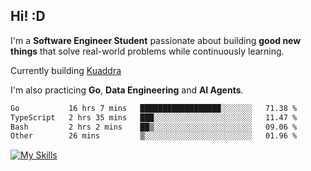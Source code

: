 ## Hi! :D

I'm a **Software Engineer Student** passionate about building **good new things** that solve real-world problems while continuously learning.

Currently building [Kuaddra](https://kuaddra.com)

I'm also practicing **Go**, **Data Engineering** and **AI Agents**.

<!--START_SECTION:waka-->

```txt
Go           16 hrs 7 mins   ██████████████████░░░░░░░   71.38 %
TypeScript   2 hrs 35 mins   ███░░░░░░░░░░░░░░░░░░░░░░   11.47 %
Bash         2 hrs 2 mins    ██▒░░░░░░░░░░░░░░░░░░░░░░   09.06 %
Other        26 mins         ▒░░░░░░░░░░░░░░░░░░░░░░░░   01.96 %
```

<!--END_SECTION:waka-->
[![My Skills](https://skillicons.dev/icons?i=py,go,java,aws,js,docker,linux)](https://skillicons.dev)

